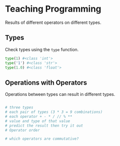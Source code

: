 # Teaching Programming

Results of different operators on different types.

## Types

Check types using the `type` function.

```python
type(1) #<class 'int'>
type('1') #<class 'str'>
type(1.0) #<class 'float'>
```

## Operations with Operators

Operations between types can result in different types.

```python

# three types
# each pair of types (3 * 3 = 9 combinations)
# each operator + - * / // % **
# value and type of that value
# predict the result then try it out
# Operator order

# which operators are commutative?


```



